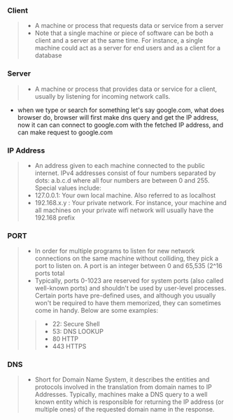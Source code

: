 ### Client
> - A machine or process that requests data or service from a server
> - Note that a single machine or piece of software can be both a client and a
  server at the same time. For instance, a single machine could act as a server
  for end users and as a client for a database


### Server
> - A machine or process that provides data or service for a client, usually by
  listening for incoming network calls.

- when we type or search for something let's say google.com, what does browser do, browser will first make dns query and get the IP address, now it can can connect to google.com with the fetched IP address, and can make request to google.com

### IP Address
> - An address given to each machine connected to the public internet. IPv4
  addresses consist of four numbers separated by dots: a.b.c.d  where all
  four numbers are between 0 and 255. Special values include:
> - 127.0.0.1: Your own local machine. Also referred to as localhost
> - 192.168.x.y : Your private network. For instance, your machine and all
    machines on your private wifi network will usually have the 192.168 prefix

### PORT
> - In order for multiple programs to listen for new network connections on the
  same machine without colliding, they pick a port  to listen on. A port
  is an integer between 0 and 65,535 (2^16 ports total
> - Typically, ports 0-1023 are reserved for system ports (also called well-known ports) and shouldn't be used by user-level processes.
  Certain ports have pre-defined uses, and although you usually won't be
  required to have them memorized, they can sometimes come in handy. Below are
  some examples:
>> - 22: Secure Shell
>> - 53: DNS LOOKUP
>> - 80 HTTP
>> - 443 HTTPS
    
### DNS
> - Short for Domain Name System, it describes the entities and protocols involved in the
translation from domain names to IP Addresses. Typically, machines make a DNS query to
a well known entity which is responsible for returning the IP address (or multiple ones)
of the requested domain name in the response.
